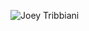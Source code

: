 ![Joey Tribbiani](http://images4.fanpop.com/image/photos/21100000/JoeysNewBrain-joey-tribbiani-21133711-500-378.jpg)
